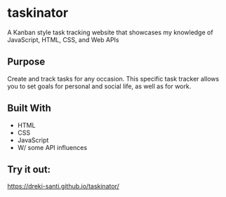 # taskinator
A Kanban style task tracking website that showcases my knowledge of JavaScript, HTML, CSS, and Web APIs

## Purpose
Create and track tasks for any occasion. This specific task tracker allows you to set goals for personal and social life, as well as for work. 

## Built With
* HTML
* CSS
* JavaScript
* W/ some API influences

## Try it out:
https://dreki-santi.github.io/taskinator/
